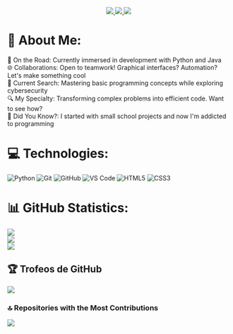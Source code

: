 
<p align="center">
  <!-- Mantengo todos tus badges exactamente como los tienes -->
  <a href="https://www.linkedin.com/in/yarley-perez-2a8b87352">
    <img src="https://img.shields.io/badge/LinkedIn-0077B5?style=for-the-badge&logo=linkedin&logoColor=white">
  </a>
  <a href="https://github.com/devperez08">
    <img src="https://img.shields.io/badge/GitHub-181717?style=for-the-badge&logo=github&logoColor=white">
  </a>
  <a href="https://mail.google.com/mail/?view=cm&fs=1&to=yarleyperez0831@gmail.com&su=Contacto%20desde%20GitHub&body=Hola%20Yarley">
    <img src="https://img.shields.io/badge/Gmail-D14836?style=for-the-badge&logo=gmail&logoColor=white">
  </a>
</p>

# 💫 About Me:
🚀 On the Road: Currently immersed in development with Python and Java<br>
🌐 Collaborations: Open to teamwork! Graphical interfaces? Automation? Let's make something cool<br>
📘 Current Search: Mastering basic programming concepts while exploring cybersecurity<br>
🔍 My Specialty: Transforming complex problems into efficient code. Want to see how?<br>
🌟 Did You Know?: I started with small school projects and now I'm addicted to programming

# 💻 Technologies:
![Python](https://img.shields.io/badge/python-3670A0?style=for-the-badge&logo=python&logoColor=ffdd54) 
![Git](https://img.shields.io/badge/git-%23F05033.svg?style=for-the-badge&logo=git&logoColor=white)
![GitHub](https://img.shields.io/badge/github-%23121011.svg?style=for-the-badge&logo=github&logoColor=white)
![VS Code](https://img.shields.io/badge/VS%20Code-0078d7.svg?style=for-the-badge&logo=visual-studio-code&logoColor=white)
![HTML5](https://img.shields.io/badge/html5-%23E34F26.svg?style=for-the-badge&logo=html5&logoColor=white)
![CSS3](https://img.shields.io/badge/css3-%231572B6.svg?style=for-the-badge&logo=css3&logoColor=white)

# 📊 GitHub Statistics:
![](https://github-readme-stats.vercel.app/api?username=devperez08&theme=dark&hide_border=false&include_all_commits=false&count_private=false)<br/>
![](https://github-readme-streak-stats.herokuapp.com/?user=devperez08&theme=dark&hide_border=false)<br/>
![](https://github-readme-stats.vercel.app/api/top-langs/?username=devperez08&theme=dark&hide_border=false&include_all_commits=false&count_private=false&layout=compact)

## 🏆 Trofeos de GitHub
![](https://github-profile-trophy.vercel.app/?username=devperez08&theme=onedark&no-frame=true&no-bg=false&margin-w=4)

### 🔝 Repositories with the Most Contributions
![](https://github-contributor-stats.vercel.app/api?username=devperez08&limit=5&theme=tokyonight&combine_all_yearly_contributions=true)

